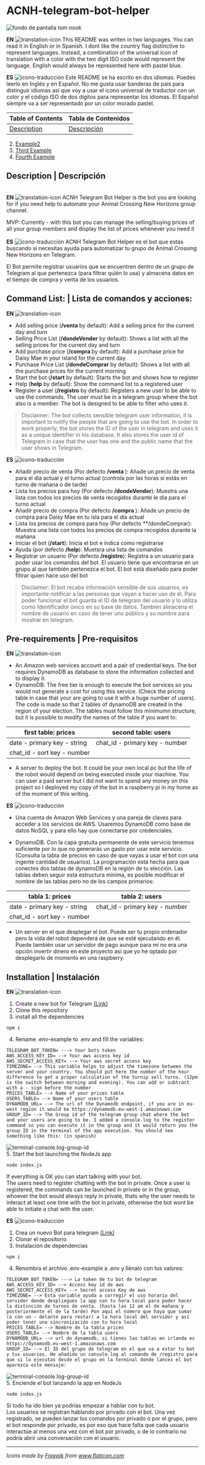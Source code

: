 # ACNH-telegram-bot-helper

<img align="center" src="http://www.thecourieronline.co.uk/wp-content/uploads/2017/11/Tom-Nook-Courier.jpg" alt="fondo de pantalla tom nook"> 

**EN** ![translation-icon](https://github.com/ValKiriann/ACNH-telegram-bot-helper/wiki/images/extensible-markup-language-blue.png) This README was writen in two languages. You can read it in English or in Spanish. I dont like the country flag distinctive to represent languages. Instead, a combination of the universal icon of translation with a color with the two digit ISO code would represent the language. English would always be represented here with pastel blue.

**ES** ![icono-traducción](https://github.com/ValKiriann/ACNH-telegram-bot-helper/wiki/images/extensible-markup-language-purple.png) Este README se ha escrito en dos idiomas. Puedes leerlo en Inglés y en Español. No me gusta usar banderas de país para distinguir idiomas así que voy a usar el icono universal de traductor con un color y el código ISO de dos dígitos para representar los idiomas. El Español siempre va a ser representado por un color morado pastel.

| Table of Contents | Tabla de Contenidos |
| ------------------- | --------------------- |
| [Description](#Description) | [Descripción](#Descripción) |
2. [Example2](#example2)
3. [Third Example](#third-example)
4. [Fourth Example](#fourth-examplehttpwwwfourthexamplecom)

## Description | Descripción <a name="Description"></a>
<a name="Description"></a>   
**EN** ![translation-icon](https://github.com/ValKiriann/ACNH-telegram-bot-helper/wiki/images/extensible-markup-language-blue.png) ACNH Telegram Bot Helper is the bot you are looking for if you need help to automate your Animal Crossing New Horizons group channel.   

MVP: Currently - with this bot you can manage the selling/buying prices of all your group members and display the list of prices whenever you need it   
<a name="Descripción"></a>   
**ES** ![icono-traducción](https://github.com/ValKiriann/ACNH-telegram-bot-helper/wiki/images/extensible-markup-language-purple.png) ACNH Telegram Bot Helper es el bot que estás buscando si necesitas ayuda para automatizar tu grupo de Animal Crossing New Horizons en Telegram. 

El Bot permite registrar usuarios que se encuentren dentro de un grupo de Telegram al que pertenezca (para filtrar quién lo usa) y almacena datos en el tiempo de compra y venta de los usuarios.

## Command List: | Lista de comandos y acciones:
**EN** ![translation-icon](https://github.com/ValKiriann/ACNH-telegram-bot-helper/wiki/images/extensible-markup-language-blue.png)   
- Add selling price (**/venta <number>** by default): Add a selling price for the current day and turn
- Selling Price List (**/dondeVender** by default): Shows a list with all the selling prices for the current day and turn
- Add purchase price (**/compra <number>** by default): Add a purchase price for Daisy Mae in your island for the current day 
- Purchase Price List (**/dondeComprar** by default): Shows a list with all the purchase prices for the current morning
- Start the bot (**/start** by default): Starts the bot and shows how to register  
- Help (**help** by default): Show the command list to a registered user
- Register a user (**/registro** by default): Registers a new user to be able to use the commands. The user must be in a telegram group where the bot also is a member. The bot is designed to be able to filter who uses it.  
> Disclaimer: The bot collects sensible telegram user information, it is important to notify the people that are going to use the bot. In order to work properly, the bot stores the ID of the user in telegram and uses it as a unique identifier in his database. It also stores the user id of Telegram in case that the user has one and the public name that the user shows in Telegram.  

**ES** ![icono-traducción](https://github.com/ValKiriann/ACNH-telegram-bot-helper/wiki/images/extensible-markup-language-purple.png)  
- Añadir precio de venta (Por defecto **/venta <number>**): Añade un precio de venta para el día actual y el turno actual (controla por las horas si estás en turno de mañana o de tarde)  
- Lista los precios para hoy (Por defecto **/dondeVender**): Muestra una lista con todos los precios de venta recogidos durante le día para el turno actual  
- Añadir precio de compra (Por defecto **/compra <number>**): Añade un precio de compra para Daisy Mae en tu isla para el día actual  
- Lista los precios de compra para hoy (Por defecto **/dondeComprar): Muestra una lista con todos los precios de compra recogidos durante la mañana  
- Iniciar el bot (**/start**): Inicia el bot e indica como registrarse  
- Ayuda (por defecto **/help**): Muetsra una lista de comandos  
- Registrar un usuario (Por defecto **/registro**): Registra a un usuario para poder usar los comandos del bot. El usuario tiene que encontrarse en un grupo al que también pertenezca el bot. El bot está diseñado para poder filtrar quien hace uso del bot
> Disclaimer: El bot recaba información sensible de sus usuarios, es importante notificar a las personas que vayan a hacer uso de él. Para poder funcionar el bot guarda el ID de telegram del usuario y lo utiliza como Identificador único en su base de datos. También almacena el nombre de usuario en caso de tener uno público y su nombre para mostrar en telegram.  

## Pre-requirements | Pre-requisitos
**EN** ![translation-icon](https://github.com/ValKiriann/ACNH-telegram-bot-helper/wiki/images/extensible-markup-language-blue.png)   
- An Amazon web services account and a pair of credential keys. The bot requires DynamoDB as database to store the information collected and to display it.  
- DynamoDB. The free tier is enough to execute the bot services so you would not generate a cost for using this service. (Check the pricing table in case that your are going to use it with a huge number of users). The code is made so that 2 tables of dynamoDB are created in the region of your election. The tables must follow this minimumn structure, but it is possible to modify the names of the table if you want to:  

| first table: prices | second table: users |
| ------------------- | ------------------- |
| date - primary key - string | chat_id - primary key - number |
| chat_id - sort key - number |

- A server to deploy the bot. It could be your own local pc but the life of the robot would depend on being executed inside your machine. You can user a paid server but I did not want to spend any money on this project so I deployed my copy of the bot in a raspberry pi in my home as of the moment of this writing.

**ES** ![icono-traducción](https://github.com/ValKiriann/ACNH-telegram-bot-helper/wiki/images/extensible-markup-language-purple.png)    
- Una cuenta de Amazon Web Services y una pareja de claves para acceder a los servicios de AWS. Usaremos DynamoDB como base de datos NoSQL y para ello hay que conectarse por credenciales.

- DynamoDB. Con la capa gratuita permanente de este servicio tenemos suficiente por lo que no generarás un gasto por usar este servicio. (Consulta la tabla de precios en caso de que vayas a usar el bot con una ingente cantidad de usuarios). La programación está hecha para que conectes dos tablas de dynamoDB en la región de tu elección. Las tablas deben seguir esta estructura mínima, es posible modificar el nombre de las tablas pero no de los campos primarios:  

| tabla 1: prices | tabla 2: users |
| --------------- | ---------------|
| date - primary key - string | chat_id - primary key - number |
| chat_id - sort key - number |


- Un server en el que desplegar el bot. Puede ser tu propio ordenador pero la vida del robot dependerá de que se esté ejecutando en él. Puede también usar un servidor de pago aunque para mí no era una opción invertir dinero en este proyecto asi que yo he optado por desplegarlo de momento en una raspberry.

## Installation | Instalación
**EN** ![translation-icon](https://github.com/ValKiriann/ACNH-telegram-bot-helper/wiki/images/extensible-markup-language-blue.png)   
1. Create a new bot for Telegram [(Link)](https://core.telegram.org/bots#6-botfather)  
2. Clone this repository  
3. install all the dependencies  
```
npm i
```
4. Rename .env-example to .env and fill the variables:
```
TELEGRAM_BOT_TOKEN= ---> Your bots token   
AWS_ACCESS_KEY_ID= --> Your aws access key id  
AWS_SECRET_ACCESS_KEY= --> Your aws secret access key   
TIMEZONE= --> This variable helps to adjust the timezone between the server and your country. You should put here the number of the hour difference to get a proper calculation of the turnip sell turns. (12pm is the switch between morning and evening). You can add or subtract with a - sign before the number   
PRICES_TABLE= --> Name of your prices table   
USERS_TABLE= --> Name of your users table    
DYNAMODB_URL= --> The url of the Dynamodb endpoint, if you are in eu-west region it would be https://dynamodb.eu-west-1.amazonaws.com  
GROUP_ID= --> The Group id of the telegram group chat where the bot and your users are going to be. I added a console.log to the register command so you can execute it in the group and it would return you the group ID in the terminal of the app execution. You should see something like this: (in spanish)
```
![terminal-console.log-group-id](https://github.com/ValKiriann/ACNH-telegram-bot-helper/wiki/images/terminal-find-groupId.png)  
5. Start the bot launching the NodeJs app
```
node index.js
```
If everything is OK you can start talking with your bot.   
The users need to register chatting with the bot in private. Once a user is registered, the commands can be launched in private or in the group, whoever the bot would always reply in private, thats why the user needs to interact at least one time with the bot in private, otherwise the bot wont be able to initiate a chat with the user.  


**ES** ![icono-traducción](https://github.com/ValKiriann/ACNH-telegram-bot-helper/wiki/images/extensible-markup-language-purple.png)    

1. Crea un nuevo Bot para telegram [(Link)](https://core.telegram.org/bots#6-botfather)
2. Clonar el repositorio
3. Instalación de dependencias
```
npm i
```
4. Renombra el archivo .env-example a .env y llénalo con tus valores: 
```
TELEGRAM_BOT_TOKEN= ---> La token de tu bot de telegram  
AWS_ACCESS_KEY_ID= --> Access key id de aws  
AWS_SECRET_ACCESS_KEY= --> Secret access Key de aws  
TIMEZONE= --> Esta variable ayuda a corregir el uso horario del servidor donde despliegues la app con tu hora local para poder hacer la distinción de turnos de venta. (hasta las 12 am el de mañana y posteriormente el de la tarde) Pon aquí el número que haya que sumar (o con un - delante para restar) a la hora local del servidor y así poder tener una sincronización con tu hora local  
PRICES_TABLE= --> Nombre de la tabla prices  
USERS_TABLE= --> Nombre de la tabla users  
DYNAMODB_URL= --> url de dynamodb, si tienes las tablas en irlanda es https://dynamodb.eu-west-1.amazonaws.com   
GROUP_ID= --> El ID del grupo de telegram en el que va a estar tu bot y tus usuarios. He añadido un console.log al comando de /registro para que si lo ejecutas desde el grupo en la terminal donde lances el bot aparezca este mensaje:
```
![terminal-console.log-group-id](https://github.com/ValKiriann/ACNH-telegram-bot-helper/wiki/images/terminal-find-groupId.png)  
5. Enciende el bot lanzando la app en NodeJs
```
node index.js
```
Si todo ha ido bien ya podrías empezar a hablar con tu bot.   
Los usuarios se registran hablando por privado con el bot. Una vez registrado, se pueden lanzar los comandos por privado o por el grupo, pero el bot responde por privado, es por eso que hace falta que cada usuario interactúe al menos una vez con el bot por privado, o de lo contrario no podría abrir una conversación con el usuario.
***

_Icons made by <a href="https://www.flaticon.com/authors/freepik" title="Freepik">Freepik</a> from <a href="https://www.flaticon.com/" title="Flaticon"> www.flaticon.com</a>_
